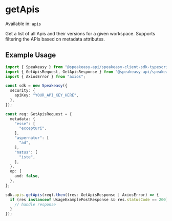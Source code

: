 # getApis
Available in: `apis`

Get a list of all Apis and their versions for a given workspace.
Supports filtering the APIs based on metadata attributes.

## Example Usage
```typescript
import { Speakeasy } from "@speakeasy-api/speakeasy-client-sdk-typescript";
import { GetApisRequest, GetApisResponse } from "@speakeasy-api/speakeasy-client-sdk-typescript/dist/sdk/models/operations";
import { AxiosError } from "axios";

const sdk = new Speakeasy({
  security: {
    apiKey: "YOUR_API_KEY_HERE",
  },
});

const req: GetApisRequest = {
  metadata: {
    "esse": [
      "excepturi",
    ],
    "aspernatur": [
      "ad",
    ],
    "natus": [
      "iste",
    ],
  },
  op: {
    and: false,
  },
};

sdk.apis.getApis(req).then((res: GetApisResponse | AxiosError) => {
  if (res instanceof UsageExamplePostResponse && res.statusCode == 200) {
    // handle response
  }
});
```